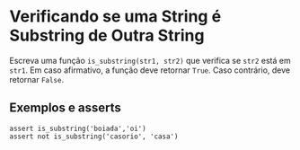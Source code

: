 # Verificando se uma String é Substring de Outra String

Escreva uma função `is_substring(str1, str2)` que verifica se
`str2` está em `str1`. Em caso afirmativo, a função deve retornar
`True`. Caso contrário, deve retornar `False`.

## Exemplos e asserts

```
assert is_substring('boiada','oi')
assert not is_substring('casorio', 'casa')
```